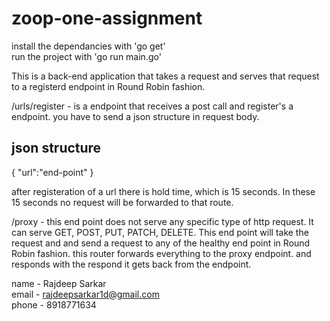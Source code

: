 # zoop-one-assignment

install the dependancies with 'go get'  
run the project with 'go run main.go'


This is a back-end application that takes a request and serves that request to a registerd endpoint in Round Robin fashion. 

/urls/register - is a endpoint that receives a post call and register's a endpoint. you have to send a json structure in request body. 

json structure
--------------
{
    "url":"end-point"
}

after registeration of a url there is hold time, which is 15 seconds. In these 15 seconds no request will be forwarded to that route. 


 /proxy - this end point does not serve any specific type of http request. It can serve GET, POST, PUT, PATCH, DELETE. This end point will take the request and and send a request to any of the healthy end point in Round Robin fashion. this router forwards everything to the proxy endpoint. and responds with the respond it gets back from the endpoint.

name - Rajdeep Sarkar  
email - rajdeepsarkar1d@gmail.com  
phone - 8918771634  
  
